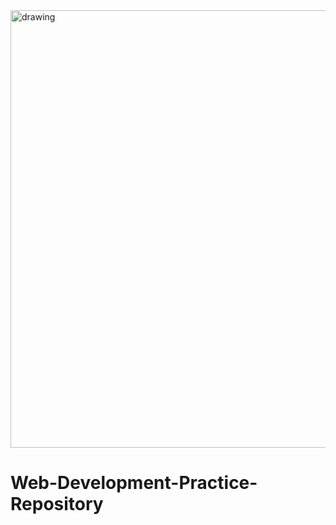 <img src="https://scontent.fcjb1-2.fna.fbcdn.net/v/t39.30808-6/277255705_4817846981602068_5609107651853140267_n.jpg?_nc_cat=109&ccb=1-7&_nc_sid=e3f864&_nc_ohc=NZso-qqDb_IAX_fI5nq&_nc_ht=scontent.fcjb1-2.fna&oh=00_AfDqMOvfL10WdXS5R_Q2szGp0dlfhd-ObRYrVZnTxXrD0A&oe=649F1B90" alt="drawing" width="700"/>

# Web-Development-Practice-Repository
